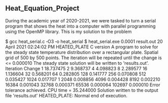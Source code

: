 Heat_Equation_Project
-----------------------------------------------------------------------------------------------------------------------------------------------------------------------------------

During the academic year of 2020-2021, we were tasked to turn a serial program that shows the heat into a computer with parallel programming using the OpenMP library. This is my solution to the problem

$ gcc heat_serial.c ‐O3 ‐o heat_serial
$ heat_serial.exe 0.0001 result.out
20 April 2021 02:24:02 PM
HEATED_PLATE
C version
A program to solve for the steady state temperature distribution
over a rectangular plate.
Spatial grid of 500 by 500 points.
The iteration will be repeated until the change is <= 0.000010
The steady state solution will be written to 'results.out'.
Iteration Change
1 18.737475
2 9.368737
4 4.098823
8 2.289577
16 1.136604
32 0.568201
64 0.282805
128 0.141777
256 0.070808
512 0.035427
1024 0.017707
1
2048 0.008856
4096 0.004428
8192 0.002210
16384 0.001043
32768 0.000371
65536 0.000064
102697 0.000010
Error tolerance achieved.
CPU time = 35.244000
Solution written to the output file 'results.out'
HEATED_PLATE:
Normal end of execution.

